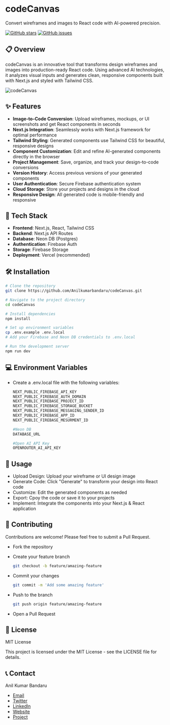 # codeCanvas

Convert wireframes and images to React code with AI-powered precision.

[![GitHub stars](https://img.shields.io/github/stars/Anilkumarbandaru/codeCanvas)](https://github.com/Anilkumarbandaru/codeCanvas/stargazers)
[![GitHub issues](https://img.shields.io/github/issues/Anilkumarbandaru/codeCanvas)](https://github.com/Anilkumarbandaru/codeCanvas/issues)

## 📋 Overview

codeCanvas is an innovative tool that transforms design wireframes and images into production-ready React code. Using advanced AI technologies, it analyzes visual inputs and generates clean, responsive components built with Next.js and styled with Tailwind CSS.

![codeCanvas](https://github.com/user-attachments/assets/ed11ee3a-5634-454c-af7e-8e664ff04e12)





## ✨ Features

- **Image-to-Code Conversion**: Upload wireframes, mockups, or UI screenshots and get React components in seconds
- **Next.js Integration**: Seamlessly works with Next.js framework for optimal performance
- **Tailwind Styling**: Generated components use Tailwind CSS for beautiful, responsive designs
- **Component Customization**: Edit and refine AI-generated components directly in the browser
- **Project Management**: Save, organize, and track your design-to-code conversions
- **Version History**: Access previous versions of your generated components
- **User Authentication**: Secure Firebase authentication system
- **Cloud Storage**: Store your projects and designs in the cloud
- **Responsive Design**: All generated code is mobile-friendly and responsive

## 🚀 Tech Stack

- **Frontend**: Next.js, React, Tailwind CSS
- **Backend**: Next.js API Routes
- **Database**: Neon DB (Postgres)
- **Authentication**: Firebase Auth
- **Storage**: Firebase Storage
- **Deployment**: Vercel (recommended)

## 🛠️ Installation

```bash
# Clone the repository
git clone https://github.com/Anilkumarbandaru/codeCanvas.git

# Navigate to the project directory
cd codeCanvas

# Install dependencies
npm install

# Set up environment variables
cp .env.example .env.local
# Add your Firebase and Neon DB credentials to .env.local

# Run the development server
npm run dev
```
## 💻 Environment Variables
- Create a .env.local file with the following variables:
  
  ```bash
  NEXT_PUBLIC_FIREBASE_API_KEY
  NEXT_PUBLIC_FIREBASE_AUTH_DOMAIN
  NEXT_PUBLIC_FIREBASE_PROJECT_ID
  NEXT_PUBLIC_FIREBASE_STORAGE_BUCKET
  NEXT_PUBLIC_FIREBASE_MESSAGING_SENDER_ID
  NEXT_PUBLIC_FIREBASE_APP_ID
  NEXT_PUBLIC_FIREBASE_MESURMENT_ID

  #Neon DB
  DATABASE_URL

  #Open AI API Key
  OPENROUTER_AI_API_KEY
  ```

## 📱 Usage

- Upload Design: Upload your wireframe or UI design image
- Generate Code: Click "Generate" to transform your design into React code
- Customize: Edit the generated components as needed
- Export: Cpoy the code or save it to your projects
- Implement: Integrate the components into your Next.js & React application

## 🤝 Contributing

Contributions are welcome! Please feel free to submit a Pull Request.

- Fork the repository
- Create your feature branch
  
  ```bash
  git checkout -b feature/amazing-feature
  ```
- Commit your changes

  ```bash
  git commit -m 'Add some amazing feature'
  ```

- Push to the branch
  
  ```bash
  git push origin feature/amazing-feature
  ```

- Open a Pull Request

## 📄 License

MIT License

This project is licensed under the MIT License - see the LICENSE file for details.

## 📞 Contact

Anil Kumar Bandaru

- [Email](anilkumarbandaru98@gmail.com)
- [Twitter](https://x.com/AnilKumarb98)
- [LinkedIn](https://www.linkedin.com/in/bandaru-anil-kumar)
- [Website]()
- [Project](https://code-canvas-ak.vercel.app/)
